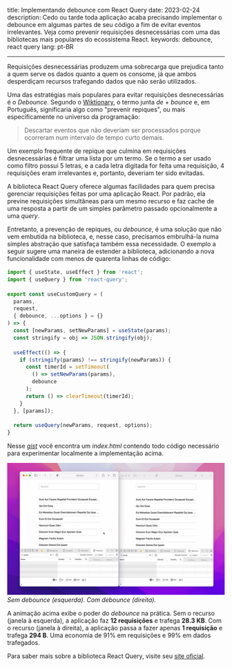 title: Implementando debounce com React Query
date: 2023-02-24
description: Cedo ou tarde toda aplicação acaba precisando implementar o debounce em algumas partes de seu código a fim de evitar eventos irrelevantes. Veja como prevenir requisições desnecessárias com uma das bibliotecas mais populares do ecossistema React.
keywords: debounce, react query
lang: pt-BR

---

Requisições desnecessárias produzem uma sobrecarga que prejudica tanto a quem serve os dados quanto a quem os consome, já que ambos desperdiçam recursos trafegando dados que não serão utilizados.

Uma das estratégias mais populares para evitar requisições desnecessárias é o *Debounce*. Segundo o [Wiktionary](https://en.wiktionary.org/wiki/debounce), o termo junta *de* + *bounce* e, em Português, significaria algo como "prevenir repiques", ou mais especificamente no universo da programação:

> Descartar eventos que não deveriam ser processados porque ocorreram num intervalo de tempo curto demais.

Um exemplo frequente de repique que culmina em requisições desnecessárias é filtrar uma lista por um termo. Se o termo a ser usado como filtro possui 5 letras, e a cada letra digitada for feita uma requisição, 4 requisições eram irrelevantes e, portanto, deveriam ter sido evitadas.

A biblioteca React Query oferece algumas facilidades para quem precisa gerenciar requisições feitas por uma aplicação React. Por padrão, ela previne requisições simultâneas para um mesmo recurso e faz cache de uma resposta a partir de um simples parâmetro passado opcionalmente a uma *query*.

Entretanto, a prevenção de repiques, ou *debounce*, é uma solução que não vem embutida na biblioteca, e, nesse caso, precisamos embrulhá-la numa simples abstração que satisfaça também essa necessidade. O exemplo a seguir sugere uma maneira de estender a biblioteca, adicionando a nova funcionalidade com menos de quarenta linhas de código:

``` javascript
import { useState, useEffect } from 'react';
import { useQuery } from 'react-query';

export const useCustomQuery = (
  params,
  request,
  { debounce, ...options } = {}
) => {
  const [newParams, setNewParams] = useState(params);
  const stringify = obj => JSON.stringify(obj);

  useEffect(() => {
    if (stringify(params) !== stringify(newParams)) {
      const timerId = setTimeout(
        () => setNewParams(params),
        debounce
      );
      return () => clearTimeout(timerId);
    }
  }, [params]);

  return useQuery(newParams, request, options);
}
```
Nesse [*gist*](https://gist.github.com/rafaelcamargo/eda94014a8e087334a201feea1f6e6df) você encontra um *index.html* contendo todo código necessário para experimentar localmente a implementação acima.

![Animação contendo duas janelas do Safari. A primeira filtra a lista sem "debouce". A segunda faz o mesmo, mas com "debouce"](../../images/debouncing-in-practice.gif)  
_Sem debounce (esquerda). Com debounce (direita)._

A animação acima exibe o poder do *debounce* na prática. Sem o recurso (janela à esquerda), a aplicação faz **12 requisições** e trafega **28.3 KB**. Com o recurso (janela à direita), a aplicação passa a fazer apenas **1 requisição** e trafega **294 B**. Uma economia de 91% em requisições e 99% em dados trafegados.

Para saber mais sobre a biblioteca React Query, visite seu [site oficial](https://react-query-v3.tanstack.com/).
